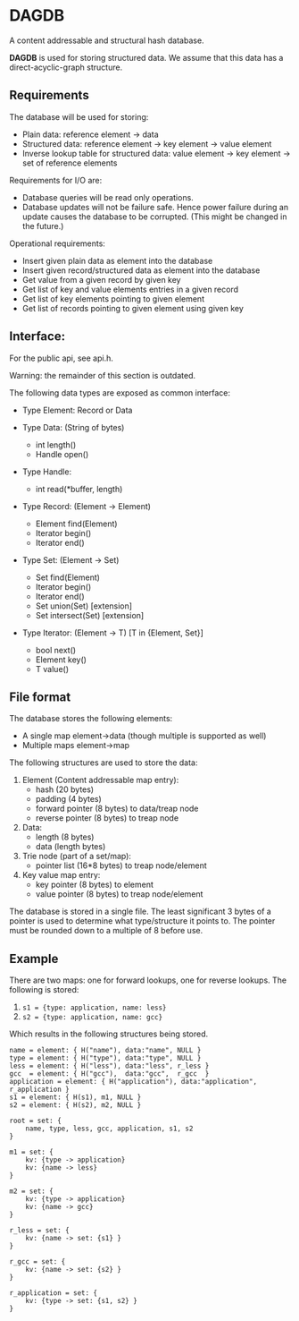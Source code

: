 DAGDB
=====
A content addressable and structural hash database. 

**DAGDB** is used for storing structured data. We assume that this data has a direct-acyclic-graph structure. 

Requirements
------------
The database will be used for storing:

 - Plain data: reference element -> data
 - Structured data: reference element -> key element -> value element
 - Inverse lookup table for structured data: value element -> key element -> set of reference elements

Requirements for I/O are:

 - Database queries will be read only operations.
 - Database updates will not be failure safe. Hence power failure during an update causes the database to be corrupted. (This might be changed in the future.)

Operational requirements:

 - Insert given plain data as element into the database
 - Insert given record/structured data as element into the database
 - Get value from a given record by given key 
 - Get list of key and value elements entries in a given record
 - Get list of key elements pointing to given element
 - Get list of records pointing to given element using given key

Interface:
----------
For the public api, see api.h.

Warning: the remainder of this section is outdated.

The following data types are exposed as common interface:

 - Type Element: Record or Data

 - Type Data: (String of bytes)
	- int length()
	- Handle open()

 - Type Handle: 
	- int read(*buffer, length)

 - Type Record: (Element -> Element) 
	- Element find(Element)
	- Iterator begin()
	- Iterator end()

 - Type Set: (Element -> Set)
	- Set find(Element)
	- Iterator begin()
	- Iterator end()
	- Set union(Set) [extension]
	- Set intersect(Set) [extension]

 - Type Iterator: (Element -> T) [T in {Element, Set}]
	- bool next()
	- Element key()
	- T value()


File format
-----------
The database stores the following elements:

 - A single map element->data (though multiple is supported as well)
 - Multiple maps element->map

The following structures are used to store the data:

1. Element (Content addressable map entry):
	- hash (20 bytes)
	- padding (4 bytes)
	- forward pointer (8 bytes) to data/treap node
	- reverse pointer (8 bytes) to treap node
2. Data:
	- length (8 bytes)
	- data (length bytes)
3. Trie node (part of a set/map):
	- pointer list (16*8 bytes) to treap node/element
4. Key value map entry:
	- key pointer (8 bytes) to element
	- value pointer (8 bytes) to treap node/element

The database is stored in a single file.
The least significant 3 bytes of a pointer is used to determine what type/structure it points to.
The pointer must be rounded down to a multiple of 8 before use.

Example
-------
There are two maps: one for forward lookups, one for reverse lookups. The following is stored:

1. `s1 = {type: application, name: less}`
2. `s2 = {type: application, name: gcc}`

Which results in the following structures being stored. 

	name = element: { H("name"), data:"name", NULL }
	type = element: { H("type"), data:"type", NULL }
	less = element: { H("less"), data:"less", r_less }
	gcc  = element: { H("gcc"),  data:"gcc",  r_gcc  }
	application = element: { H("application"), data:"application", r_application }
	s1 = element: { H(s1), m1, NULL }
	s2 = element: { H(s2), m2, NULL }

	root = set: {
		name, type, less, gcc, application, s1, s2
	}

	m1 = set: {
		kv: {type -> application}
		kv: {name -> less}
	}

	m2 = set: {
		kv: {type -> application}
		kv: {name -> gcc}
	}

	r_less = set: {
		kv: {name -> set: {s1} }
	}

	r_gcc = set: {
		kv: {name -> set: {s2} }
	}

	r_application = set: {
		kv: {type -> set: {s1, s2} }
	}
